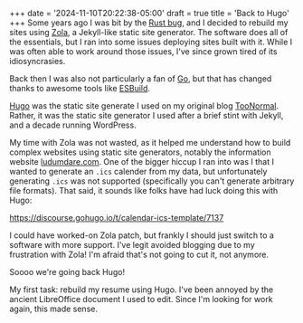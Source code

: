 +++
date = '2024-11-10T20:22:38-05:00'
draft = true
title = 'Back to Hugo'
+++
Some years ago I was bit by the [Rust bug](https://rust-lang.org), and I decided to rebuild my sites using [Zola](https://www.getzola.org/), a Jekyll-like static site generator. The software does all of the essentials, but I ran into some issues deploying sites built with it. While I was often able to work around those issues, I've since grown tired of its idiosyncrasies.

Back then I was also not particularly a fan of [Go](https://go.dev), but that has changed thanks to awesome tools like [ESBuild](https://esbuild.github.io/).

[Hugo](https://gohugo.io/) was the static site generate I used on my original blog [TooNormal](https://toonormal.com). Rather, it was the static site generator I used after a brief stint with Jekyll, and a decade running WordPress.

My time with Zola was not wasted, as it helped me understand how to build complex websites using static site generators, notably the information website [ludumdare.com](https://ludumdare.com). One of the bigger hiccup I ran into was I that I wanted to generate an `.ics` calender from my data, but unfortunately generating `.ics` was not supported (specifically you can't generate arbitrary file formats). That said, it sounds like folks have had luck doing this with Hugo:

<https://discourse.gohugo.io/t/calendar-ics-template/7137>

I could have worked-on Zola patch, but frankly I should just switch to a software with more support. I've legit avoided blogging due to my frustration with Zola! I'm afraid that's not going to cut it, not anymore. 

Soooo we're going back Hugo!

My first task: rebuild my resume using Hugo. I've been annoyed by the ancient LibreOffice document I used to edit. Since I'm looking for work again, this made sense.
